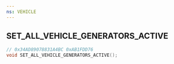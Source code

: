 ```yaml
---
ns: VEHICLE
---
```

## SET_ALL_VEHICLE_GENERATORS_ACTIVE

```c
// 0x34AD89078831A4BC 0xAB1FDD76
void SET_ALL_VEHICLE_GENERATORS_ACTIVE();
```


